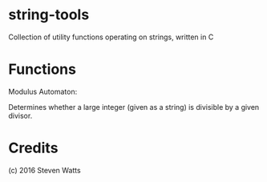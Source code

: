 string-tools
===================
Collection of utility functions operating on strings, written in C


# Functions

Modulus Automaton:

Determines whether a large integer (given as a string) is divisible by a given divisor.

# Credits
(c) 2016 Steven Watts

